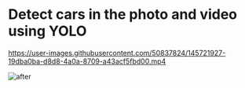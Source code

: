 # **Detect cars in the photo and video using YOLO**


https://user-images.githubusercontent.com/50837824/145721927-19dba0ba-d8d8-4a0a-8709-a43acf5fbd00.mp4

![after](https://user-images.githubusercontent.com/50837824/145721943-7d48dcd0-3c82-4ea6-a08a-3c5e2beefbc1.png)
